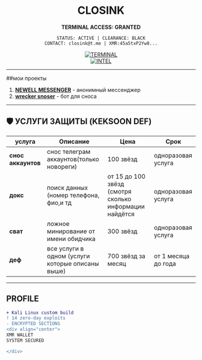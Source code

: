 <div align="center">

# CLOSINK
**TERMINAL ACCESS: GRANTED**  

`STATUS: ACTIVE | CLEARANCE: BLACK`  
`CONTACT: closink@t.me | XMR:45a5txP2Yw8...`  

[![TERMINAL](https://img.shields.io/badge/ACCESS-RED)](https://t.me/closink)  
[![INTEL](https://img.shields.io/badge/FEED-GREEN)](https://t.me/+bNP53gq3IvI5MDcy)  

</div>

---

##мои проекты

1. **[NEWELL MESSENGER]((https://t.me/+bNP53gq3IvI5MDcy))** - анонимный мессенджер  
2. **[wrecker snoser]((https://t.me/wrecker_snoserbot))** - бот для сноса

---

## 🛡 УСЛУГИ ЗАЩИТЫ (KEKSOON DEF)
услуга | Описание | Цена | Срок
-------|----------|------|-----
**снос аккаунтов** | снос телеграм аккаунтов(только новореги) | 100 звёзд | одноразовая услуга
**докс** | поиск данных (номер телефона, фио,и тд | от 15 до 100 звёзд (смотря сколько информации найдётся | одноразовая услуга
**сват** | ложное минирование от имени обидчика | 300 звёзд | одноразовая услуга
**деф** | все услуги в одном  (услуги которые описаны выше)|700 звёзд за месяц|от 1 месяца до года 

---

## PROFILE
```diff
+ Kali Linux custom build
! 14 zero-day exploits
- ENCRYPTED SECTIONS
<div align="center">
XMR WALLET
SYSTEM SECURED

</div>
